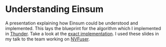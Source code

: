 # Understanding Einsum
A presentation explaining how Einsum could be understood and implemented.
This lays the blueprint for the algorithm which I implemented in [Thunder](https://github.com/Lightning-AI/lightning-thunder).
Take a look at the [exact implementation](https://github.com/Lightning-AI/lightning-thunder/blob/5f370f036706b6c31e4c627372cb46c3216920a5/thunder/torch/__init__.py#L3038).
I used these slides in my talk to the team working on [NVFuser](https://github.com/NVIDIA/Fuser).
